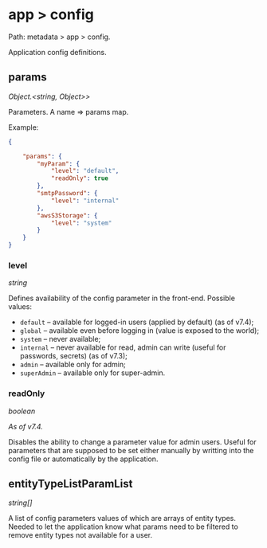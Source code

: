 # app > config

Path: metadata > app > config.

Application config definitions.

## params

*Object.<string, Object\>\>*

Parameters. A name => params map.

Example:

```json
{

    "params": {
        "myParam": {
            "level": "default",
            "readOnly": true
        },
        "smtpPassword": {
            "level": "internal"
        },
        "awsS3Storage": {
            "level": "system"
        }
    }
}
```

### level

*string*

Defines availability of the config parameter in the front-end. Possible values:

* `default` – available for logged-in users (applied by default) (as of v7.4);
* `global` – available even before logging in (value is exposed to the world);
* `system` – never available;
* `internal` – never available for read, admin can write (useful for passwords, secrets) (as of v7.3);
* `admin` – available only for admin;
* `superAdmin` – available only for super-admin.

### readOnly

*boolean*

*As of v7.4.*

Disables the ability to change a parameter value for admin users. Useful for parameters that are supposed to be set either manually by writting into the config file or automatically by the application. 

## entityTypeListParamList

*string[]*

A list of config parameters values of which are arrays of entity types. Needed to let the application know what params need to be filtered to remove entity types not available for a user.
